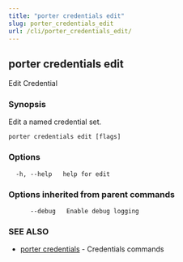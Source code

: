 ```yaml
---
title: "porter credentials edit"
slug: porter_credentials_edit
url: /cli/porter_credentials_edit/
---
```

## porter credentials edit

Edit Credential

### Synopsis

Edit a named credential set.

```
porter credentials edit [flags]
```

### Options

```
  -h, --help   help for edit
```

### Options inherited from parent commands

```
      --debug   Enable debug logging
```

### SEE ALSO

* [porter credentials](/cli/porter_credentials/)	 - Credentials commands

